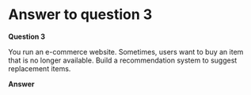 # Answer to question 3

**Question 3**

You run an e-commerce website. Sometimes, users want to buy an item that is no longer available. Build a recommendation system to suggest replacement items.

**Answer**
